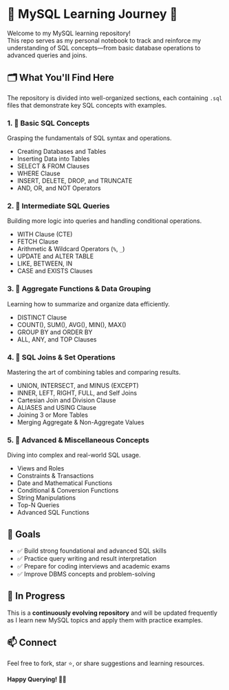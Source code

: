 # 🐬 MySQL Learning Journey 🚀

Welcome to my MySQL learning repository!  
This repo serves as my personal notebook to track and reinforce my understanding of SQL concepts—from basic database operations to advanced queries and joins.

## 🗂️ What You'll Find Here

The repository is divided into well-organized sections, each containing `.sql` files that demonstrate key SQL concepts with examples.

### 1. 📂 Basic SQL Concepts

Grasping the fundamentals of SQL syntax and operations.

- Creating Databases and Tables  
- Inserting Data into Tables  
- SELECT & FROM Clauses  
- WHERE Clause  
- INSERT, DELETE, DROP, and TRUNCATE  
- AND, OR, and NOT Operators  

### 2. 📂 Intermediate SQL Queries

Building more logic into queries and handling conditional operations.

- WITH Clause (CTE)  
- FETCH Clause  
- Arithmetic & Wildcard Operators (`%`, `_`)  
- UPDATE and ALTER TABLE  
- LIKE, BETWEEN, IN  
- CASE and EXISTS Clauses  

### 3. 📂 Aggregate Functions & Data Grouping

Learning how to summarize and organize data efficiently.

- DISTINCT Clause  
- COUNT(), SUM(), AVG(), MIN(), MAX()  
- GROUP BY and ORDER BY  
- ALL, ANY, and TOP Clauses  

### 4. 📂 SQL Joins & Set Operations

Mastering the art of combining tables and comparing results.

- UNION, INTERSECT, and MINUS (EXCEPT)  
- INNER, LEFT, RIGHT, FULL, and Self Joins  
- Cartesian Join and Division Clause  
- ALIASES and USING Clause  
- Joining 3 or More Tables  
- Merging Aggregate & Non-Aggregate Values  

### 5. 📂 Advanced & Miscellaneous Concepts

Diving into complex and real-world SQL usage.

- Views and Roles  
- Constraints & Transactions  
- Date and Mathematical Functions  
- Conditional & Conversion Functions  
- String Manipulations  
- Top-N Queries  
- Advanced SQL Functions  

## 🎯 Goals

- ✅ Build strong foundational and advanced SQL skills  
- ✅ Practice query writing and result interpretation  
- ✅ Prepare for coding interviews and academic exams  
- ✅ Improve DBMS concepts and problem-solving  

## 🚧 In Progress

This is a **continuously evolving repository** and will be updated frequently as I learn new MySQL topics and apply them with practice examples.

## 📫 Connect

Feel free to fork, star ⭐, or share suggestions and learning resources. 

**Happy Querying! 🧠💾**

